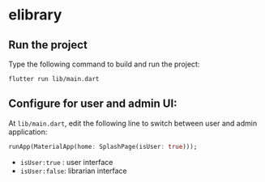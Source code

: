 # elibrary

## Run the project

Type the following command to build and run the project:

```shell
flutter run lib/main.dart
```

## Configure for user and admin UI:

At `lib/main.dart`, edit the following line to switch between user and admin application:

```dart
runApp(MaterialApp(home: SplashPage(isUser: true)));
```


- `isUser:true` : user interface
- `isUser:false`: librarian interface


